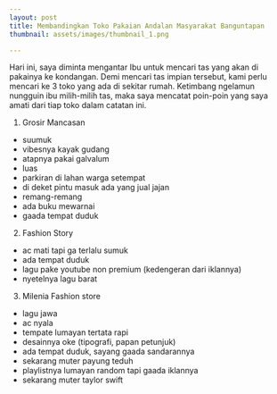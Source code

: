 ```yaml
---
layout: post
title: Membandingkan Toko Pakaian Andalan Masyarakat Banguntapan
thumbnail: assets/images/thumbnail_1.png

---
```

Hari ini, saya diminta mengantar Ibu untuk mencari tas yang akan di pakainya ke kondangan. Demi mencari tas impian tersebut, kami perlu mencari ke 3 toko yang ada di sekitar rumah. Ketimbang ngelamun nungguin ibu milih-milih tas,  maka saya mencatat poin-poin yang saya amati dari tiap toko dalam catatan ini.

1. Grosir Mancasan
- suumuk
- vibesnya kayak gudang
- atapnya pakai galvalum
- luas
- parkiran di lahan warga setempat
- di deket pintu masuk ada yang jual jajan
- remang-remang
- ada buku mewarnai
- gaada tempat duduk

2. Fashion Story
- ac mati tapi ga terlalu sumuk
- ada tempat duduk
- lagu pake youtube non premium (kedengeran dari iklannya)
- nyetelnya lagu barat

3. Milenia Fashion store
- lagu jawa
- ac nyala
- tempate lumayan tertata rapi
- desainnya oke (tipografi, papan petunjuk)
- ada tempat duduk, sayang gaada sandarannya
- sekarang muter payung teduh
- playlistnya lumayan random tapi gaada iklannya
- sekarang muter taylor swift